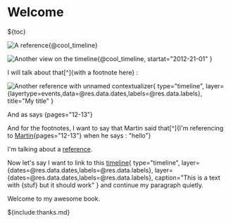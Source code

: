# Welcome

${toc}

![A reference](@temporal_data){@cool_timeline}

![Another view on the timeline](@temporal_data){@cool_timeline,
    startat="2012-21-01"
}


I will talk about that[^]{with a footnote here} :

![Another reference with unnamed contextualizer](@temporal_data){
    type="timeline",
    layer={layertype=events,data=@res.data.dates,labels=@res.data.labels},
    title="My title"
}


And as says [](@martin_change_2002){pages="12-13"}

And for the footnotes, I want to say that Martin said that[^]{I'm referencing to [Martin](@martin_change_2002){pages="12-13"} when he says : "hello"}

I'm talking about a [reference](@martin_change_2002).

Now let's say I want to link to this [timeline](@temporal_data){
    type="timeline",
    layer={dates=@res.data.dates,labels=@res.data.labels},
    layer={dates=@res.data.dates,labels=@res.data.labels},
    caption="This is a text with {stuf} but it should work"
} and continue my paragraph quietly.

Welcome to my awesome book.

${include:thanks.md}

